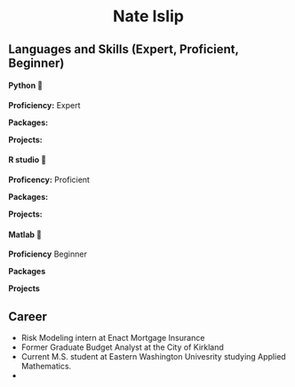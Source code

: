 # <p align="center"> Nate Islip </p>

## Languages and Skills (Expert, Proficient, Beginner)

#### Python 🥇

**Proficiency:** Expert

**Packages:** 

**Projects:**

#### R studio 🥈

**Proficency:** Proficient

**Packages:**

**Projects:**

#### Matlab 🥉

**Proficiency** Beginner

**Packages**

**Projects**

## Career

- Risk Modeling intern at Enact Mortgage Insurance 
- Former Graduate Budget Analyst at the City of Kirkland
- Current M.S. student at Eastern Washington Univesrity studying Applied Mathematics. 
- 
